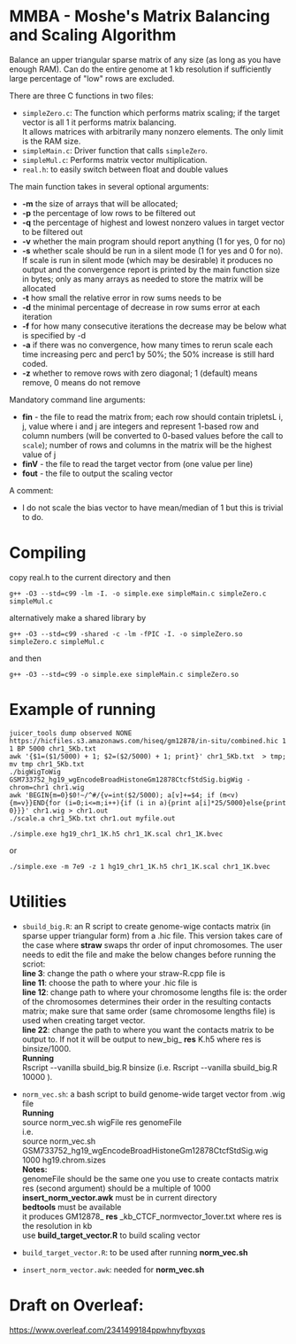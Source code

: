 # MMBA - Moshe's Matrix Balancing and Scaling Algorithm 

Balance an upper triangular sparse matrix of any size (as long as you have enough RAM). Can do the entire genome at 1 kb resolution if sufficiently large percentage of "low" rows are excluded.

There are three C functions in two files:

- `simpleZero.c`: The function which performs matrix scaling; if the target vector is all 1 it performs matrix balancing.  
It allows matrices with arbitrarily many nonzero elements. The only limit is the RAM size.  
- `simpleMain.c`: Driver function that calls `simpleZero`.
- `simpleMul.c`: Performs matrix vector multiplication.
- `real.h`: to easily switch between float and double values

The main function takes in several optional arguments:
* **-m** the size of arrays that will be allocated; 
* **-p** the percentage of low rows to be filtered out
* **-q** the percentage of highest and lowest nonzero values in target vector to be filtered out
* **-v** whether the main program should report anything (1 for yes, 0 for no)
* **-s** whether scale should be run in a silent mode (1 for yes and 0 for no). If scale is run in silent mode (which may be desirable) it produces no output and the convergence report is printed by the main function
size in bytes; only as many arrays as needed to store the matrix will be allocated
* **-t** how small the relative error in row sums needs to be
* **-d** the minimal percentage of decrease in row sums error at each iteration
* **-f** for how many consecutive iterations the decrease may be below what is specified by -d
* **-a** if there was no convergence, how many times to rerun scale each time increasing perc and perc1 by 50%; the 50% increase is still hard coded.
* **-z** whether to remove rows with zero diagonal; 1 (default) means remove, 0 means do not remove
  

Mandatory command line arguments:  

* **fin** - the file to read the matrix from; each row should contain tripletsL i, j, value where i and j are integers and represent 1-based row and column numbers (will be converted to 0-based values before the call to `scale`); number of rows and columns in the matrix will be the highest value of j
* **finV** - the file to read the target vector from (one value per line)
* **fout** - the file to output the scaling vector

A comment:
* I do not scale the bias vector to have mean/median of 1 but this is trivial to do.

# Compiling
copy real.h  to the current directory and then

`g++ -O3 --std=c99 -lm -I. -o simple.exe simpleMain.c simpleZero.c simpleMul.c`

alternatively make a shared library by

`g++ -O3 --std=c99 -shared -c -lm -fPIC -I. -o simpleZero.so simpleZero.c simpleMul.c`

and then 

`g++ -O3 --std=c99 -o simple.exe simpleMain.c simpleZero.so`

# Example of running 
```
juicer_tools dump observed NONE https://hicfiles.s3.amazonaws.com/hiseq/gm12878/in-situ/combined.hic 1 1 BP 5000 chr1_5Kb.txt
awk '{$1=($1/5000) + 1; $2=($2/5000) + 1; print}' chr1_5Kb.txt  > tmp; mv tmp chr1_5Kb.txt
./bigWigToWig GSM733752_hg19_wgEncodeBroadHistoneGm12878CtcfStdSig.bigWig -chrom=chr1 chr1.wig
awk 'BEGIN{m=0}$0!~/^#/{v=int($2/5000); a[v]+=$4; if (m<v){m=v}}END{for (i=0;i<=m;i++){if (i in a){print a[i]*25/5000}else{print 0}}}' chr1.wig > chr1.out
./scale.a chr1_5Kb.txt chr1.out myfile.out
```

`./simple.exe hg19_chr1_1K.h5 chr1_1K.scal chr1_1K.bvec`  

or  

`./simple.exe -m 7e9 -z 1 hg19_chr1_1K.h5 chr1_1K.scal chr1_1K.bvec `

# Utilities  
- `sbuild_big.R`: an R script to create genome-wige contacts matrix (in sparse upper triangular form) from a .hic file. This version takes care of the case where __straw__ swaps thr order of input chromosomes. The user needs to edit the file and make the below changes before running the scriot:  
__line 3__: change the path o where your straw-R.cpp file is  
__line 11__: choose the path to where your .hic file is  
__line 12__: change path to where your chromosome lengths file is: the order of the chromosomes determines their order in the resulting contacts matrix; make sure that same order (same chromosome lengths file) is used when creating target vector.  
__line 22__: change the path to where you want the contacts matrix to be output to. If not it will be output to new_big_
__res__
K.h5 where res is binsize/1000.  
__Running__  
Rscript --vanilla sbuild_big.R binsize (i.e. Rscript --vanilla sbuild_big.R 10000 ).

- `norm_vec.sh`: a bash script to build genome-wide target vector from .wig file  
__Running__  
source norm_vec.sh wigFile res genomeFile  
i.e.  
source norm_vec.sh GSM733752_hg19_wgEncodeBroadHistoneGm12878CtcfStdSig.wig 1000 hg19.chrom.sizes  
__Notes:__  
genomeFile should be the same one you use to create contacts matrix  
res (second argument) should be a multiple of 1000  
__insert_norm_vector.awk__ must be in current directory  
__bedtools__ must be available  
it produces GM12878_
__res__
_kb_CTCF_normvector_1over.txt where res is the resolution in kb  
use __build_target_vector.R__ to build scaling vector  

- `build_target_vector.R`: to be used after running __norm_vec.sh__ 
- `insert_norm_vector.awk`: needed for __norm_vec.sh__


# Draft on Overleaf:
https://www.overleaf.com/2341499184ppwhnyfbyxqs

